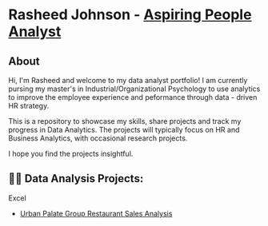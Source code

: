 <h1>Rasheed Johnson - <a href="www.linkedin.com/in/rasheed-johnson-a30947260">Aspiring People Analyst</a>

<h2>About</h2>  

 Hi, I'm Rasheed and welcome to my data analyst portfolio! I am currently pursing my master's in Industrial/Organizational Psychology to use analytics to improve the employee experience and peformance through data - driven HR strategy. 

This is a repository to showcase my skills, share projects and track my progress in Data Analytics. The projects will typically focus on HR and Business Analytics, with occasional research projects.

I hope you find the projects insightful.

<h2>👨‍💻 Data Analysis Projects:</h2>
Excel

  -  <a href="https://github.com/Mun-eo/Urban-Palate-Group-Restaurant-Sales-Analysis">Urban Palate Group Restaurant Sales Analysis</a>



